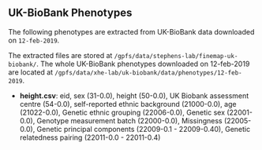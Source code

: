 ## UK-BioBank Phenotypes

The following phenotypes are extracted from UK-BioBank data downloaded on `12-feb-2019`.

The extracted files are stored at `/gpfs/data/stephens-lab/finemap-uk-biobank/`. The whole UK-BioBank phenotypes downloaded on 12-feb-2019 are located at `/gpfs/data/xhe-lab/uk-biobank/data/phenotypes/12-feb-2019`.

  + **height.csv**: eid, sex (31-0.0), height (50-0.0), UK Biobank assessment centre (54-0.0), self-reported ethnic background (21000-0.0), age (21022-0.0), Genetic ethnic grouping (22006-0.0), Genetic sex (22001-0.0), Genotype measurement batch (22000-0.0), Missingness (22005-0.0), Genetic principal components (22009-0.1 - 22009-0.40), Genetic relatedness pairing (22011-0.0 - 22011-0.4)
